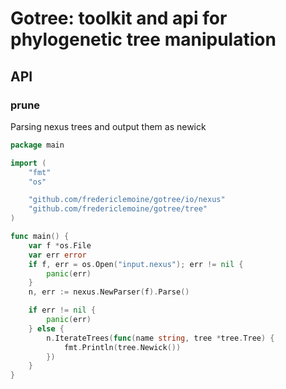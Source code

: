 # Gotree: toolkit and api for phylogenetic tree manipulation

## API

### prune

Parsing nexus trees and output them as newick
```go
package main

import (
	"fmt"
	"os"

	"github.com/fredericlemoine/gotree/io/nexus"
	"github.com/fredericlemoine/gotree/tree"
)

func main() {
	var f *os.File
	var err error
	if f, err = os.Open("input.nexus"); err != nil {
		panic(err)
	}
	n, err := nexus.NewParser(f).Parse()

	if err != nil {
		panic(err)
	} else {
		n.IterateTrees(func(name string, tree *tree.Tree) {
			fmt.Println(tree.Newick())
		})
	}
}
```
